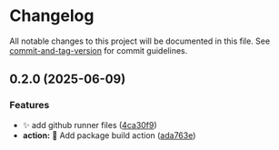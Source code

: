 <!-- @format -->

# Changelog

All notable changes to this project will be documented in this file. See [commit-and-tag-version](https://github.com/absolute-version/commit-and-tag-version) for commit guidelines.

## 0.2.0 (2025-06-09)

### Features

- ✨ add github runner files ([4ca30f9](https://github.com/tomgrv/synology-github-runner/commit/4ca30f9dfa1468a316635bbd5e43b9d6db6eea37))
- **action:** :construction_worker: Add package build action ([ada763e](https://github.com/tomgrv/synology-github-runner/commit/ada763e8fb41f201d4f2f453b1243873baa4ca52))

